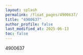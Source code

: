 ```yaml
---
layout: splash
permalink: /float_pages/4900637/
title: "4900637"
author_profile: false
last_modified_at: 2025-06-13
toc: false
---
```

 
4900637
